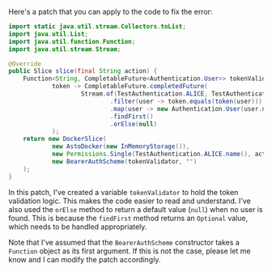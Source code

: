 Here's a patch that you can apply to the code to fix the error:

```java
import static java.util.stream.Collectors.toList;
import java.util.List;
import java.util.function.Function;
import java.util.stream.Stream;

@Override
public Slice slice(final String action) {
    Function<String, CompletableFuture<Authentication.User>> tokenValidator =
            token -> CompletableFuture.completedFuture(
                    Stream.of(TestAuthentication.ALICE, TestAuthentication.BOB)
                            .filter(user -> token.equals(token(user)))
                            .map(user -> new Authentication.User(user.name()))
                            .findFirst()
                            .orElse(null)
            );
    return new DockerSlice(
            new AstoDocker(new InMemoryStorage()),
            new Permissions.Single(TestAuthentication.ALICE.name(), action),
            new BearerAuthScheme(tokenValidator, "")
    );
}
```

In this patch, I've created a variable `tokenValidator` to hold the token validation logic. This makes the code easier to read and understand. I've also used the `orElse` method to return a default value (`null`) when no user is found. This is because the `findFirst` method returns an `Optional` value, which needs to be handled appropriately.

Note that I've assumed that the `BearerAuthScheme` constructor takes a `Function` object as its first argument. If this is not the case, please let me know and I can modify the patch accordingly.